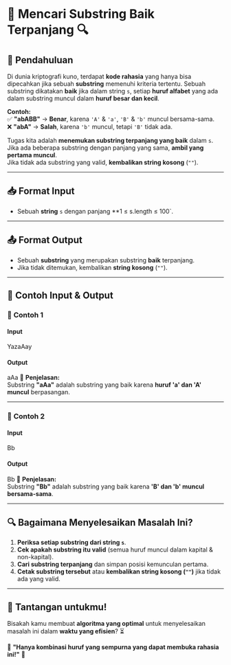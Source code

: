 # 🔎 **Mencari Substring Baik Terpanjang** 🔍

## 📖 **Pendahuluan**
Di dunia kriptografi kuno, terdapat **kode rahasia** yang hanya bisa dipecahkan jika sebuah **substring** memenuhi kriteria tertentu. Sebuah substring dikatakan **baik** jika dalam string `s`, setiap **huruf alfabet** yang ada dalam substring muncul dalam **huruf besar dan kecil**.  

**Contoh:**  
✅ **"abABB"** → **Benar**, karena `'A'` & `'a'`, `'B'` & `'b'` muncul bersama-sama.  
❌ **"abA"** → **Salah**, karena `'b'` muncul, tetapi `'B'` tidak ada.  

Tugas kita adalah **menemukan substring terpanjang yang baik** dalam `s`.  
Jika ada beberapa substring dengan panjang yang sama, **ambil yang pertama muncul**.  
Jika tidak ada substring yang valid, **kembalikan string kosong** (`""`).

---

## 📥 **Format Input**
- Sebuah **string** `s` dengan panjang **1 ≤ s.length ≤ 100`.

---

## 📤 **Format Output**
- Sebuah **substring** yang merupakan substring **baik** terpanjang.
- Jika tidak ditemukan, kembalikan **string kosong** (`""`).

---

## 📌 **Contoh Input & Output**

### 🎯 **Contoh 1**
#### **Input**
YazaAay
#### **Output**
aAa
📌 **Penjelasan:**  
Substring **"aAa"** adalah substring yang baik karena **huruf 'a' dan 'A' muncul** berpasangan.

---

### 🎯 **Contoh 2**
#### **Input**
Bb
#### **Output**
Bb
📌 **Penjelasan:**  
Substring **"Bb"** adalah substring yang baik karena **'B' dan 'b' muncul bersama-sama**.

---

## 🔍 **Bagaimana Menyelesaikan Masalah Ini?**
1. **Periksa setiap substring dari string `s`**.
2. **Cek apakah substring itu valid** (semua huruf muncul dalam kapital & non-kapital).
3. **Cari substring terpanjang** dan simpan posisi kemunculan pertama.
4. **Cetak substring tersebut** atau **kembalikan string kosong (`""`)** jika tidak ada yang valid.

---

## 🚀 **Tantangan untukmu!**
Bisakah kamu membuat **algoritma yang optimal** untuk menyelesaikan masalah ini dalam **waktu yang efisien**? ⏳  

🧩 **"Hanya kombinasi huruf yang sempurna yang dapat membuka rahasia ini!"** 🔐  
